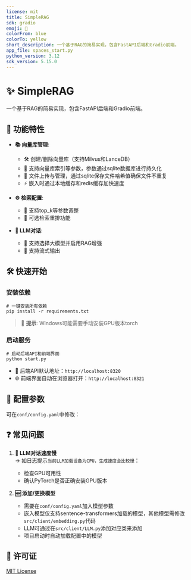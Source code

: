 ```yaml
---
license: mit
title: SimpleRAG
sdk: gradio
emoji: 👀
colorFrom: blue
colorTo: yellow
short_description: 一个基于RAG的简易实现，包含FastAPI后端和Gradio前端。
app_file: spaces_start.py
python_version: 3.12
sdk_version: 5.15.0
---
```

# ✨ SimpleRAG

一个基于RAG的简易实现，包含FastAPI后端和Gradio前端。

## 🚀 功能特性

- **📚 向量库管理**:
  - 🛠️ 创建/删除向量库（支持Milvus和LanceDB）
  - 💾 支持向量库索引等参数，参数通过sqlite数据库进行持久化
  - 📁 文件上传与管理，通过sqlite保存文件哈希值确保文件不重复
  - ⚡ 嵌入时通过本地缓存和redis缓存加快速度

- **⚙️ 检索配置**:
  - 🎯 支持top_k等参数调整
  - 🔄 可选检索重排功能

- **💬 LLM对话**:
  - 🤖 支持选择大模型并启用RAG增强
  - 🌊 支持流式输出

## 🛠️ 快速开始

### 安装依赖
```
# 一键安装所有依赖
pip install -r requirements.txt
```
> 📌 **提示**: Windows可能需要手动安装GPU版本torch

### 启动服务
```
# 启动后端API和前端界面
python start.py
```

- 🔗 后端API默认地址：`http://localhost:8320`
- 🌐 前端界面自动在浏览器打开：`http://localhost:8321`

## 🔧 配置参数
可在`conf/config.yaml`中修改：

## ❓ 常见问题

1. **🐢 LLM对话速度慢**  
   → 如日志提示`当前LLM加载设备为CPU，生成速度会比较慢`：  
   - 检查GPU可用性
   - 确认PyTorch是否正确安装GPU版本

2. **🆕 添加/更换模型**  
   - 需要在`conf/config.yaml`加入模型参数
   - 嵌入模型仅支持sentence-transformers加载的模型，其他模型需修改`src/client/embedding.py`代码
   - LLM可通过在`src/client/LLM.py`添加对应类来添加
   - 项目启动时自动加载配置中的模型

## 📜 许可证
[MIT License](LICENSE)